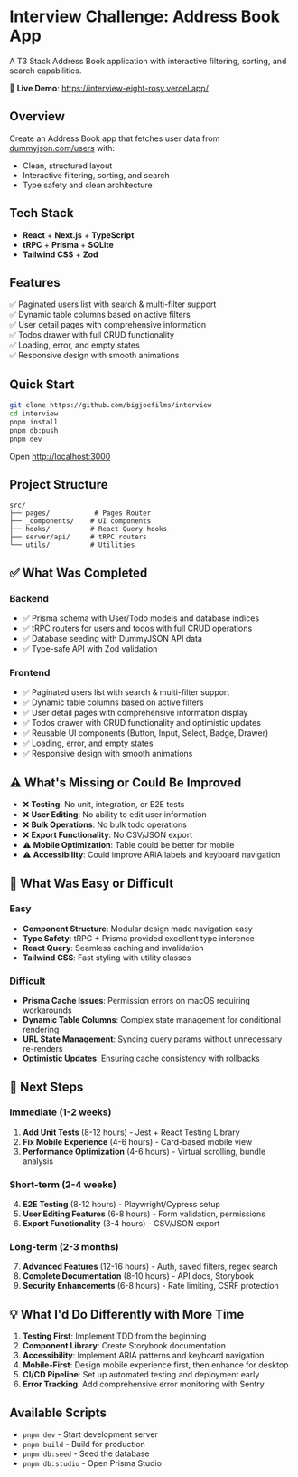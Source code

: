 # Interview Challenge: Address Book App

A T3 Stack Address Book application with interactive filtering, sorting, and search capabilities.

🚀 **Live Demo**: <https://interview-eight-rosy.vercel.app/>

## Overview

Create an Address Book app that fetches user data from [dummyjson.com/users](https://dummyjson.com/users) with:
- Clean, structured layout
- Interactive filtering, sorting, and search
- Type safety and clean architecture

## Tech Stack

- **React** + **Next.js** + **TypeScript**
- **tRPC** + **Prisma** + **SQLite**
- **Tailwind CSS** + **Zod**

## Features

✅ Paginated users list with search & multi-filter support  
✅ Dynamic table columns based on active filters  
✅ User detail pages with comprehensive information  
✅ Todos drawer with full CRUD functionality  
✅ Loading, error, and empty states  
✅ Responsive design with smooth animations  

## Quick Start

```bash
git clone https://github.com/bigjoefilms/interview
cd interview
pnpm install
pnpm db:push
pnpm dev
```

Open <http://localhost:3000>

## Project Structure

```
src/
├── pages/           # Pages Router
├── _components/    # UI components
├── hooks/          # React Query hooks
├── server/api/     # tRPC routers
└── utils/          # Utilities
```

## ✅ What Was Completed

### Backend
- ✅ Prisma schema with User/Todo models and database indices
- ✅ tRPC routers for users and todos with full CRUD operations
- ✅ Database seeding with DummyJSON API data
- ✅ Type-safe API with Zod validation

### Frontend
- ✅ Paginated users list with search & multi-filter support
- ✅ Dynamic table columns based on active filters
- ✅ User detail pages with comprehensive information display
- ✅ Todos drawer with CRUD functionality and optimistic updates
- ✅ Reusable UI components (Button, Input, Select, Badge, Drawer)
- ✅ Loading, error, and empty states
- ✅ Responsive design with smooth animations

## ⚠️ What's Missing or Could Be Improved

- ❌ **Testing**: No unit, integration, or E2E tests
- ❌ **User Editing**: No ability to edit user information
- ❌ **Bulk Operations**: No bulk todo operations
- ❌ **Export Functionality**: No CSV/JSON export
- ⚠️ **Mobile Optimization**: Table could be better for mobile
- ⚠️ **Accessibility**: Could improve ARIA labels and keyboard navigation

## 🎯 What Was Easy or Difficult

### Easy
- **Component Structure**: Modular design made navigation easy
- **Type Safety**: tRPC + Prisma provided excellent type inference
- **React Query**: Seamless caching and invalidation
- **Tailwind CSS**: Fast styling with utility classes

### Difficult
- **Prisma Cache Issues**: Permission errors on macOS requiring workarounds
- **Dynamic Table Columns**: Complex state management for conditional rendering
- **URL State Management**: Syncing query params without unnecessary re-renders
- **Optimistic Updates**: Ensuring cache consistency with rollbacks

## 🚀 Next Steps

### Immediate (1-2 weeks)
1. **Add Unit Tests** (8-12 hours) - Jest + React Testing Library
2. **Fix Mobile Experience** (4-6 hours) - Card-based mobile view
3. **Performance Optimization** (4-6 hours) - Virtual scrolling, bundle analysis

### Short-term (2-4 weeks)
4. **E2E Testing** (8-12 hours) - Playwright/Cypress setup
5. **User Editing Features** (6-8 hours) - Form validation, permissions
6. **Export Functionality** (3-4 hours) - CSV/JSON export

### Long-term (2-3 months)
7. **Advanced Features** (12-16 hours) - Auth, saved filters, regex search
8. **Complete Documentation** (8-10 hours) - API docs, Storybook
9. **Security Enhancements** (6-8 hours) - Rate limiting, CSRF protection

## 💡 What I'd Do Differently with More Time

1. **Testing First**: Implement TDD from the beginning
2. **Component Library**: Create Storybook documentation
3. **Accessibility**: Implement ARIA patterns and keyboard navigation
4. **Mobile-First**: Design mobile experience first, then enhance for desktop
5. **CI/CD Pipeline**: Set up automated testing and deployment early
6. **Error Tracking**: Add comprehensive error monitoring with Sentry

## Available Scripts

- `pnpm dev` - Start development server
- `pnpm build` - Build for production
- `pnpm db:seed` - Seed the database
- `pnpm db:studio` - Open Prisma Studio